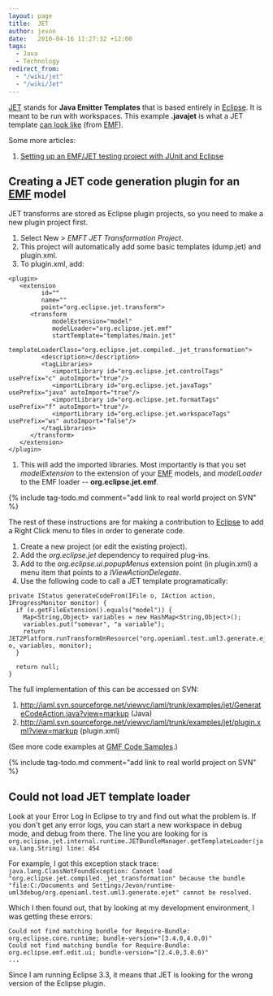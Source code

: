 ```yaml
---
layout: page
title:  JET
author: jevon
date:   2010-04-16 11:27:32 +12:00
tags:
  - Java
  - Technology
redirect_from:
  - "/wiki/jet"
  - "/wiki/Jet"
---
```


[JET](jet.md) stands for **Java Emitter Templates** that is based entirely in [Eclipse](eclipse.md). It is meant to be run with workspaces. This example **.javajet** is what a JET template <a href="http://code.google.com/p/iaml/source/browse/trunk/org.openiaml.model/templates-emf/model/FactoryClass.javajet?spec=svn1905&r=1905">can look like</a> (from [EMF](emf.md)).

Some more articles:
1. [Setting up an EMF/JET testing project with JUnit and Eclipse](setting-up-an-emf/jet-testing-project-with-junit-and-eclipse.md)

## Creating a JET code generation plugin for an [EMF](emf.md) model
JET transforms are stored as Eclipse plugin projects, so you need to make a new plugin project first.

1. Select New > _EMFT JET Transformation Project_.
1. This project will automatically add some basic templates (dump.jet) and plugin.xml.
1. To plugin.xml, add:

```
<plugin>
   <extension
         id=""
         name=""
         point="org.eclipse.jet.transform">
      <transform
            modelExtension="model"
            modelLoader="org.eclipse.jet.emf"
            startTemplate="templates/main.jet"
            templateLoaderClass="org.eclipse.jet.compiled._jet_transformation">
         <description></description>
         <tagLibraries>
            <importLibrary id="org.eclipse.jet.controlTags" usePrefix="c" autoImport="true"/>
            <importLibrary id="org.eclipse.jet.javaTags" usePrefix="java" autoImport="true"/>
            <importLibrary id="org.eclipse.jet.formatTags" usePrefix="f" autoImport="true"/>
            <importLibrary id="org.eclipse.jet.workspaceTags" usePrefix="ws" autoImport="false"/>
         </tagLibraries>
      </transform>
   </extension>
</plugin>
```

1. This will add the imported libraries. Most importantly is that you set _modelExtension_ to the extension of your [EMF](emf.md) models, and _modelLoader_ to the EMF loader -- **org.eclipse.jet.emf**.

{% include tag-todo.md comment="add link to real world project on SVN" %}

The rest of these instructions are for making a contribution to [Eclipse](eclipse.md) to add a Right Click menu to files in order to generate code.

1. Create a new project (or edit the existing project).
1. Add the _org.eclipse.jet_ dependency to required plug-ins.
1. Add to the _org.eclipse.ui.popupMenus_ extension point (in plugin.xml) a menu item that points to a _IViewActionDelegate_.
1. Use the following code to call a JET template programatically:

```
private IStatus generateCodeFrom(IFile o, IAction action, IProgressMonitor monitor) {
  if (o.getFileExtension().equals("model")) {
    Map<String,Object> variables = new HashMap<String,Object>();
    variables.put("somevar", "a variable");
    return JET2Platform.runTransformOnResource("org.openiaml.test.uml3.generate.ejet", o, variables, monitor);
  }

  return null;
}
```

The full implementation of this can be accessed on SVN:
1. http://iaml.svn.sourceforge.net/viewvc/iaml/trunk/examples/jet/GenerateCodeAction.java?view=markup (Java)
1. http://iaml.svn.sourceforge.net/viewvc/iaml/trunk/examples/jet/plugin.xml?view=markup (plugin.xml)

(See more code examples at [GMF Code Samples](gmf-code-samples.md).)

{% include tag-todo.md comment="add link to real world project on SVN" %}

## Could not load JET template loader
Look at your Error Log in Eclipse to try and find out what the problem is. If you don't get any error logs, you can start a new workspace in debug mode, and debug from there. The line you are looking for is 
`org.eclipse.jet.internal.runtime.JETBundleManager.getTemplateLoader(java.lang.String) line: 454`

For example, I got this exception stack trace:
`java.lang.ClassNotFoundException: Cannot load "org.eclipse.jet.compiled._jet_transformation" because the bundle "file:C:/Documents and Settings/Jevon/runtime-uml3debug/org.openiaml.test.uml3.generate.ejet" cannot be resolved.`

Which I then found out, that by looking at my development environment, I was getting these errors:
```
Could not find matching bundle for Require-Bundle: org.eclipse.core.runtime; bundle-version="[3.4.0,4.0.0)"
Could not find matching bundle for Require-Bundle: org.eclipse.emf.edit.ui; bundle-version="[2.4.0,3.0.0)"
...
```

Since I am running Eclipse 3.3, it means that JET is looking for the wrong version of the Eclipse plugin.
